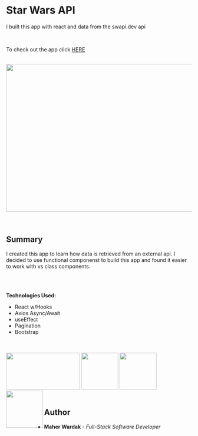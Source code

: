 # Star Wars API 

I built this app with react and data from the swapi.dev api


<br>
<p>To check out the app click 
<a href="" rel="nofollow">HERE</a>
</p>
<br>

<image src ="star-war-api.png" width="600" height="400" >


<br>

<div>
<br></br>
</div>

## Summary

 I created this app to learn how data is retrieved from an external api. I decided to use functional componenst to build this app and found it easier to work with vs class components. 

 

 <div>
<br></br>
</div>

<strong>Technologies Used:</strong>

 <ul>
    <li>React w/Hooks</li>
    <li>Axios Async/Await</li>
    <li>useEffect</li>
    <li>Pagination</li>
    <li>Bootstrap</li>
 </ul>

 <div>
<br></br>
</div>


<div>
<image src ="bootstrap-logo.png" width="200" height="100" align ="centre">
<image src ="JS logo.png" width="100" height="100">

<image src ="heroku-logo.png" width="100" height="100">
<image src ="REACT LOGO.png" width="100" height="100" align ="left">
</div>
<br>



## Author

<ul>
<li><strong>Maher Wardak</strong> - <em>Full-Stack Software Developer</em></li>
</ul>